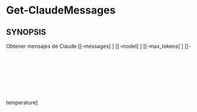 ﻿---
external help file: powershai-help.xml
schema: 2.0.0
powershai: true
---

# Get-ClaudeMessages

## SYNOPSIS <!--!= @#Synop !-->

Obtener mensajes de Claude [[-messages] <Object>] [[-model] <Object>] [[-max_tokens] <Object>] [[-temperature] <Object>] [[-StreamCallback] <Object>] [<CommonParameters>]


## SYNTAX <!--!= @#Syntax !-->

```
Get-ClaudeMessages [[-messages] <Object>] [[-model] <Object>] [[-max_tokens] <Object>] [[-temperature] <Object>] [[-StreamCallback] <Object>] [<CommonParameters>]
```

## PARAMETERS <!--!= @#Params !-->

### -StreamCallback

```yml
Parameter Set: (All)
Type: Object
Aliases: 
Accepted Values: 
Required: false
Position: 4
Default Value: 
Accept pipeline input: false
Accept wildcard characters: 
```

### -max_tokens

```yml
Parameter Set: (All)
Type: Object
Aliases: 
Accepted Values: 
Required: false
Position: 2
Default Value: 
Accept pipeline input: false
Accept wildcard characters: 
```

### -messages

```yml
Parameter Set: (All)
Type: Object
Aliases: 
Accepted Values: 
Required: false
Position: 0
Default Value: 
Accept pipeline input: false
Accept wildcard characters: 
```

### -model

```yml
Parameter Set: (All)
Type: Object
Aliases: 
Accepted Values: 
Required: false
Position: 1
Default Value: 
Accept pipeline input: false
Accept wildcard characters: 
```

### -temperature

```yml
Parameter Set: (All)
Type: Object
Aliases: 
Accepted Values: 
Required: false
Position: 3
Default Value: 
Accept pipeline input: false
Accept wildcard characters: 
```




<!--PowershaiAiDocBlockStart-->
_Traducido automáticamente usando PowershAI e IA. 
_
<!--PowershaiAiDocBlockEnd-->
